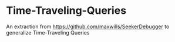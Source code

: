 # Time-Traveling-Queries
An extraction from https://github.com/maxwills/SeekerDebugger to generalize Time-Traveling Queries

